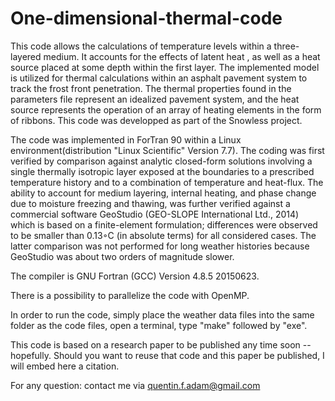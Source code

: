 # One-dimensional-thermal-code
This code allows the calculations of temperature levels within a three-layered medium. It accounts for the effects of latent heat , as well as a heat source placed at some depth within the first layer. The implemented model is utilized for thermal calculations within an asphalt pavement system to track the frost front penetration. The thermal properties found in the parameters file represent an idealized pavement system, and the heat source represents the operation of an array of heating elements in the form of ribbons. This code was developped as part of the Snowless project.

The code was implemented in ForTran 90 within a Linux environment(distribution "Linux Scientific" Version 7.7). The coding was first verified by comparison against analytic closed-form solutions involving a single thermally isotropic layer exposed at the boundaries to a prescribed temperature history and to a combination of temperature and heat-flux. The ability to account for medium layering, internal heating, and phase change due to moisture freezing and thawing, was further verified against a commercial software GeoStudio (GEO-SLOPE International Ltd., 2014) which is based on a finite-element formulation; differences were observed to be smaller than 0.13◦C (in absolute terms) for all considered cases. The latter comparison was not performed for long weather histories because GeoStudio was about two orders of magnitude slower.

The compiler is GNU Fortran (GCC) Version 4.8.5 20150623.

There is a possibility to parallelize the code with OpenMP.

In order to run the code, simply place the weather data files into the same folder as the code files, open a terminal, type "make" followed by "exe".

This code is based on a research paper to be published any time soon -- hopefully. Should you want to reuse that code and this paper be published, I will embed here a citation.

For any question: contact me via quentin.f.adam@gmail.com
